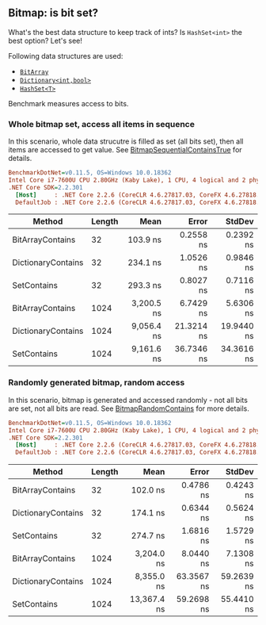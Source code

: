 ﻿## Bitmap: is bit set?

What's the best data structure to keep track of ints? Is `HashSet<int>` the best option? Let's see!

Following data structures are used:

- [`BitArray`](https://docs.microsoft.com/en-us/dotnet/api/system.collections.bitarray?view=netcore-2.2)
- [`Dictionary<int,bool>`](https://docs.microsoft.com/en-us/dotnet/api/system.collections.generic.dictionary-2?view=netcore-2.2)
- [`HashSet<T>`](https://docs.microsoft.com/en-us/dotnet/api/system.collections.generic.hashset-1?view=netcore-2.2)

Benchmark measures access to bits.

### Whole bitmap set, access all items in sequence

In this scenario, whole data strucutre is filled as set (all bits set),
then all items are accessed to get value. See [BitmapSequentialContainsTrue](./BitmapSequentialContainsTrue.cs) for details.

``` ini
BenchmarkDotNet=v0.11.5, OS=Windows 10.0.18362
Intel Core i7-7600U CPU 2.80GHz (Kaby Lake), 1 CPU, 4 logical and 2 physical cores
.NET Core SDK=2.2.301
  [Host]     : .NET Core 2.2.6 (CoreCLR 4.6.27817.03, CoreFX 4.6.27818.02), 64bit RyuJIT
  DefaultJob : .NET Core 2.2.6 (CoreCLR 4.6.27817.03, CoreFX 4.6.27818.02), 64bit RyuJIT
```

|             Method | Length |       Mean |      Error |     StdDev |
|------------------- |------- |-----------:|-----------:|-----------:|
|   BitArrayContains |     32 |   103.9 ns |  0.2558 ns |  0.2392 ns |
| DictionaryContains |     32 |   234.1 ns |  1.0526 ns |  0.9846 ns |
|        SetContains |     32 |   293.3 ns |  0.8027 ns |  0.7116 ns |
|   BitArrayContains |   1024 | 3,200.5 ns |  6.7429 ns |  5.6306 ns |
| DictionaryContains |   1024 | 9,056.4 ns | 21.3214 ns | 19.9440 ns |
|        SetContains |   1024 | 9,161.6 ns | 36.7346 ns | 34.3616 ns |


### Randomly generated bitmap, random access

In this scenario, bitmap is generated and accessed randomly - not all bits are set, not all bits are read.
See [BitmapRandomContains](./BitmapRandomContains.cs) for more details.

``` ini
BenchmarkDotNet=v0.11.5, OS=Windows 10.0.18362
Intel Core i7-7600U CPU 2.80GHz (Kaby Lake), 1 CPU, 4 logical and 2 physical cores
.NET Core SDK=2.2.301
  [Host]     : .NET Core 2.2.6 (CoreCLR 4.6.27817.03, CoreFX 4.6.27818.02), 64bit RyuJIT
  DefaultJob : .NET Core 2.2.6 (CoreCLR 4.6.27817.03, CoreFX 4.6.27818.02), 64bit RyuJIT
```

|             Method | Length |        Mean |      Error |     StdDev |
|------------------- |------- |------------:|-----------:|-----------:|
|   BitArrayContains |     32 |    102.0 ns |  0.4786 ns |  0.4243 ns |
| DictionaryContains |     32 |    174.1 ns |  0.6344 ns |  0.5624 ns |
|        SetContains |     32 |    274.7 ns |  1.6816 ns |  1.5729 ns |
|   BitArrayContains |   1024 |  3,204.0 ns |  8.0440 ns |  7.1308 ns |
| DictionaryContains |   1024 |  8,355.0 ns | 63.3567 ns | 59.2639 ns |
|        SetContains |   1024 | 13,367.4 ns | 59.2698 ns | 55.4410 ns |
